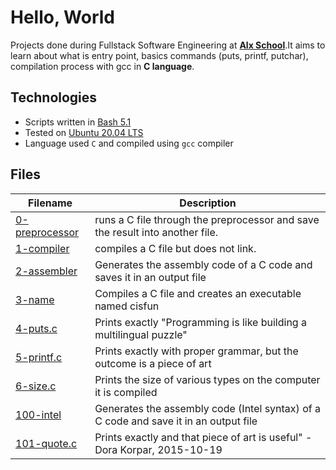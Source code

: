 # Hello, World

Projects done during Fullstack Software Engineering at [**Alx School**](https://www.alxafrica.com/).It aims to learn about what is entry point, basics commands (puts, printf, putchar), compilation process with gcc in **C language**.

## Technologies

-   Scripts written in [Bash 5.1](https://www.gnu.org/software/bash/)
-   Tested on [Ubuntu 20.04 LTS](https://ubuntu.com/download/desktop)
-   Language used `C` and compiled using `gcc` compiler

## Files

| Filename                         | Description                                                                          |
| -------------------------------- | ------------------------------------------------------------------------------------ |
| [0-preprocessor](0-preprocessor) | runs a C file through the preprocessor and save the result into another file.        |
| [1-compiler](1-compiler)         | compiles a C file but does not link.                                                 |
| [2-assembler](2-assembler)       | Generates the assembly code of a C code and saves it in an output file               |
| [3-name](3-name)                 | Compiles a C file and creates an executable named cisfun                             |
| [4-puts.c](4-puts.c)             | Prints exactly "Programming is like building a multilingual puzzle"                  |
| [5-printf.c](5-printf.c)         | Prints exactly with proper grammar, but the outcome is a piece of art                |
| [6-size.c](6-size.c)             | Prints the size of various types on the computer it is compiled                      |
| [100-intel](100-intel)           | Generates the assembly code (Intel syntax) of a C code and save it in an output file |
| [101-quote.c](101-quote.c)       | Prints exactly and that piece of art is useful" - Dora Korpar, 2015-10-19            |
